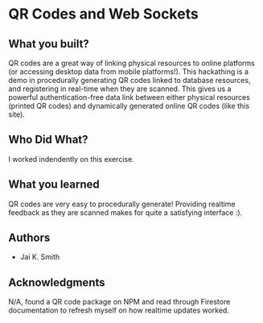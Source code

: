 # QR Codes and Web Sockets

## What you built? 

QR codes are a great way of linking physical resources to online platforms (or accessing desktop data from mobile platforms!). This hackathing is a demo in procedurally generating QR codes linked to database resources, and registering in real-time when they are scanned. This gives us a powerful authentication-free data link between either physical resources (printed QR codes) and dynamically generated online QR codes (like this site).

## Who Did What?

I worked indendently on this exercise.

## What you learned

QR codes are very easy to procedurally generate! Providing realtime feedback as they are scanned makes for quite a satisfying interface :).

## Authors

- Jai K. Smith

## Acknowledgments

N/A, found a QR code package on NPM and read through Firestore documentation to refresh myself on how realtime updates worked.
